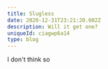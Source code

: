 ```yaml
---
title: Slugless
date: 2020-12-31T23:21:20.602Z
description: Will it get one?
uniqueId: ciagwp6a14
type: blog
---
```


I don't think so
